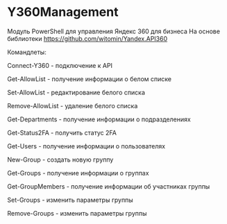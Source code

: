 # Y360Management
Модуль PowerShell для управления Яндекс 360 для бизнеса
На основе библиотеки https://github.com/witomin/Yandex.API360

Командлеты:

Connect-Y360 - подключение к API

Get-AllowList - получение информации о белом списке

Set-AllowList - редактирование белого списка

Remove-AllowList - удаление белого списка

Get-Departments - получение информации о  подразделениях

Get-Status2FA - получить статус 2FA

Get-Users - получение информации о пользователях

New-Group - создать новую группу

Get-Groups - получение информации о группах

Get-GroupMembers - получение информации об участниках группы

Set-Groups - изменить параметры группы

Remove-Groups - изменить параметры группы